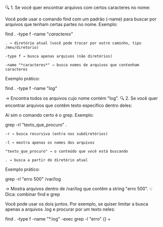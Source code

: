 🔍 1. Se você quer encontrar arquivos com certos caracteres no nome:

Você pode usar o comando find com um padrão (-name) para buscar por arquivos que tenham certas partes no nome.
Exemplo:

find . -type f -name "_caracteres_"

    . → diretório atual (você pode trocar por outro caminho, tipo /meu/diretorio)

    -type f → busca apenas arquivos (não diretórios)

    -name "*caracteres*" → busca nomes de arquivos que contenham caracteres

Exemplo prático:

find . -type f -name "_log_"

→ Encontra todos os arquivos cujo nome contém "log".
🔍 2. Se você quer encontrar arquivos que contêm texto específico dentro deles:

Aí sim o comando certo é o grep.
Exemplo:

grep -rl "texto_que_procuro" .

    -r → busca recursiva (entra nos subdiretórios)

    -l → mostra apenas os nomes dos arquivos

    "texto_que_procuro" → o conteúdo que você está buscando

    . → busca a partir do diretório atual

Exemplo prático:

grep -rl "erro 500" /var/log

→ Mostra arquivos dentro de /var/log que contêm a string "erro 500".
💡 Dica: combinar find e grep

Você pode usar os dois juntos. Por exemplo, se quiser limitar a busca apenas a arquivos .log e procurar por um texto neles:

find . -type f -name "\*.log" -exec grep -l "erro" {} +
